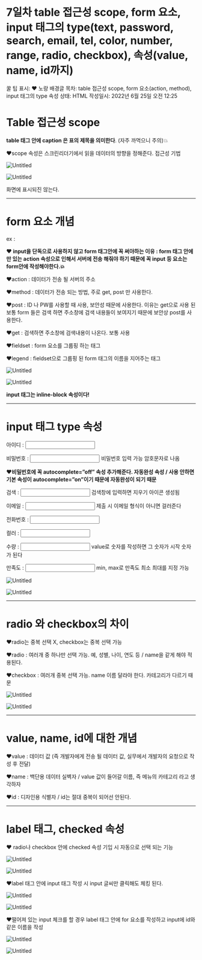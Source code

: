 # 7일차 table 접근성 scope, form 요소, input 태그의 type(text, password, search, email, tel, color, number, range, radio, checkbox), 속성(value, name, id까지)

꿀 팁 표시: ❤ 노랑 배경글
목차: table 접근성 scope, form 요소(action, method), input 태그의 type 속성
상태: HTML
작성일시: 2022년 6월 25일 오전 12:25

# Table 접근성 scope

**table 태그 안에 caption 은 표의 제목을 의미한다**. (자주 까먹으니 주의)💥

❤scope 속성은 스크린리더기에서 읽을 데이터의 방향을 정해준다. 접근성 기법

![Untitled](Untitled%2044.png)

![Untitled](Untitled%2045.png)

화면에 표시되진 않는다.

---

# form 요소 개념

 ex : **<form action="#" method="post"></form>**

**❤ input을 단독으로 사용하지 않고 form 태그안에 꼭 써야하는 이유 : form 태그 안에만 있는 action 속성으로 인해서 서버에 전송 해줘야 하기 때문에 꼭 input 등 요소는 form안에 작성해야한다.💥**

❤action : 데이터가 전송 될 서버의 주소

❤method : 데이터가 전송 되는 방법, 주로 get, post 만 사용한다.

❤post : ID 나 PW를 사용할 때 사용, 보안성 때문에 사용한다. 
이유는 get으로 사용 된 보통 form 들은 검색 하면 주소창에 검색 내용들이 보여지기 때문에 보안상 post를 사용한다.

❤get : 검색하면 주소창에 검색내용이 나온다. 보통 사용

❤fieldset : form 요소를 그룹핑 하는 태그

❤legend : fieldset으로 그룹핑 된 form 태그의 이름을 지어주는 태그

![Untitled](Untitled%2046.png)

![Untitled](Untitled%2047.png)

**input 태그는 inline-block 속성이다!**

---

# input 태그 type 속성

아이디 : <input type="**text**" name="" id="">

비밀번호 : <input type="**password**" name="" id=""> 비밀번호 입력 가능 암호문자로 나옴

❤**비밀번호에 꼭 autocomplete=”off” 속성 추가해준다. 자동완성 속성 / 사용 안하면 기본 속성이 autocomplete=”on”이기 때문에 자동완성이 되기 때문**

검색 : <input type="**search**" name="" id=""> 검색창에 입력하면 지우기 아이콘 생성됨

이메일 : <input type="**email**" name="" id=""> 제출 시 이메일 형식이 아니면 걸러준다

전화번호 : <input type="**tel**" name="" id="">

컬러 : <input type="**color**" name="" id="">

수량 : <input type="**number**" name="" id=""> value로 숫자를 작성하면 그 숫자가 시작 숫자가 된다

만족도 : <input type="**range**" name="" id=""> min, max로 만족도 최소 최대를 지정 가능

![Untitled](Untitled%2048.png)

![Untitled](Untitled%2049.png)

---

# radio 와 checkbox의 차이

❤radio는 중복 선택 X, checkbox는 중복 선택 가능

❤radio : 여러개 중 하나만 선택 가능. 예, 성별, 나이, 연도 등 / name을 같게 해야 적용된다.

❤checkbox : 여러개 중복 선택 가능. name 이름 달라야 한다. 카테고리가 다르기 때문

![Untitled](Untitled%2050.png)

![Untitled](Untitled%2051.png)

---

# value, name, id에 대한 개념

❤value : 데이터 값 (즉 개발자에게 전송 될 데이터 값, 실무에서 개발자의 요청으로 작성 후 전달)

❤name : 백단용 데이터 실벽자 / value 값이 들어갈 이름, 즉 메뉴의 카테고리 라고 생각하자

❤id : 디자인용 식별자 / id는 절대 중복이 되어선 안된다.

---

# label 태그, checked 속성

❤ radio나 checkbox 안에 checked 속성 기입 시 자동으로 선택 되는 기능

![Untitled](Untitled%2052.png)

![Untitled](Untitled%2053.png)

❤label 태그 안에 input 태그 작성 시 input 글씨만 클릭해도 체킹 된다.

![Untitled](Untitled%2054.png)

![Untitled](Untitled%2055.png)

❤떨어져 있는 input 체크를 할 경우 label 태그 안에 for 요소를 작성하고 input에 id와 같은 이름을 작성 

![Untitled](Untitled%2056.png)

![Untitled](Untitled%2057.png)
